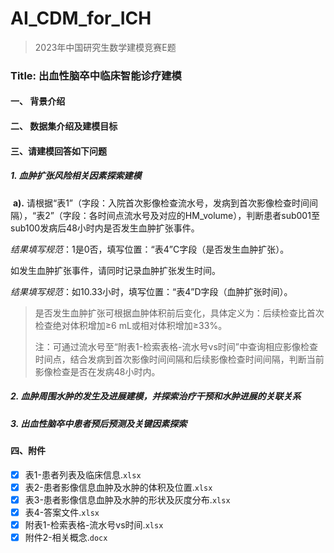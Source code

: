 # AI_CDM_for_ICH
> 2023年中国研究生数学建模竞赛E题

### Title: 出血性脑卒中临床智能诊疗建模

#### 一、 背景介绍



#### 二、 数据集介绍及建模目标

#### 三、请建模回答如下问题

##### 1. 血肿扩张风险相关因素探索建模

​       **a).**  请根据“表1”（字段：入院首次影像检查流水号，发病到首次影像检查时间间隔），“表2”（字段：各时间点流水号及对应的HM_volume），判断患者sub001至sub100发病后48小时内是否发生血肿扩张事件。



*结果填写规范*：1是0否，填写位置：“表4”C字段（是否发生血肿扩张）。

如发生血肿扩张事件，请同时记录血肿扩张发生时间。

*结果填写规范*：如10.33小时，填写位置：“表4”D字段（血肿扩张时间）。

> 是否发生血肿扩张可根据血肿体积前后变化，具体定义为：后续检查比首次检查绝对体积增加≥6 mL或相对体积增加≥33%。
>
> 注：可通过流水号至“附表1-检索表格-流水号vs时间”中查询相应影像检查时间点，结合发病到首次影像时间间隔和后续影像检查时间间隔，判断当前影像检查是否在发病48小时内。

##### 2. 血肿周围水肿的发生及进展建模，并探索治疗干预和水肿进展的关联关系

##### 3. 出血性脑卒中患者预后预测及关键因素探索

#### 四、附件

- [x] 表1-患者列表及临床信息.`xlsx`
- [x] 表2-患者影像信息血肿及水肿的体积及位置.`xlsx`
- [x] 表3-患者影像信息血肿及水肿的形状及灰度分布.`xlsx`
- [x] 表4-答案文件.`xlsx`
- [x] 附表1-检索表格-流水号vs时间.`xlsx`
- [x] 附件2-相关概念.`docx` 
